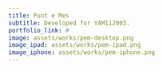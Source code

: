 ```yaml
---
title: Punt e Mes
subtitle: Developed for YAM112003.
portfolio_link: #
image: assets/works/pem-desktop.png
image_ipad: assets/works/pem-ipad.png
image_iphone: assets/works/pem-iphone.png
---
```



